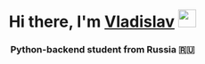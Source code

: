 <h1 align="center">Hi there, I'm <a href="https://github.com/bdwayne11/" target="_blank">Vladislav</a> 
<img src="https://github.com/blackcater/blackcater/raw/main/images/Hi.gif" height="32"/></h1>
<h3 align="center">Python-backend student from Russia 🇷🇺</h3>
